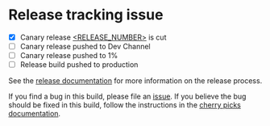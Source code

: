 # Release tracking issue

<!--
Note to onduty:

Use comments on this issue to track anything else you think might be of
interest to the community (e.g. alerting the community to the delays).

As each step is completed, check it off in this issue so the community can see
the state of the current release at a glance.  Once you have filed this issue
post a link to it in the #release Slack channel.

When cherry picks are made add additional checkboxes at the stage the cherry
pick was made, i.e.
  - [ ] Cherry pick release [<RELEASE_NUMBER>](https://github.com/ampproject/amphtml/releases/tag/<RELEASE_NUMBER>) pushed to Dev Channel
  - [ ] Cherry pick release pushed to 1%

When the release is pushed to production:
- add a link to the release build that was actually pushed to production in
  the "pushed to production" checkbox
- change the "(Canary)" in the issue title to "(Production)" and remove
  "(Production)" from the title of the issue that was formerly in production

After the release is pushed to production, continue to use this issue to track
anything interesting about this release, including adding additional
checkboxes to track cherry picks into production.
-->
- [x] Canary release [<RELEASE_NUMBER>](https://github.com/ampproject/amphtml/releases/tag/<RELEASE_NUMBER>) is cut
- [ ] Canary release pushed to Dev Channel
- [ ] Canary release pushed to 1%
- [ ] Release build pushed to production

See the [release documentation](https://github.com/mrjoro/amphtml/contributing/release-schedule.md) for more information on the release process.

If you find a bug in this build, please file an [issue](https://github.com/ampproject/amphtml/issues/new).  If you believe the bug should be fixed in this build, follow the instructions in the [cherry picks documentation](https://github.com/mrjoro/amphtml/contributing/release-schedule.md#cherry-picks).
